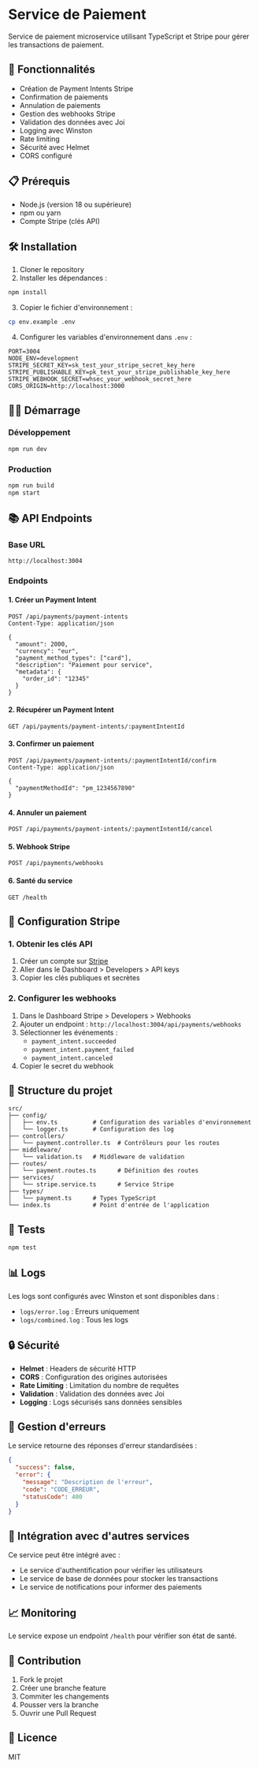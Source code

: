 # Service de Paiement

Service de paiement microservice utilisant TypeScript et Stripe pour gérer les transactions de paiement.

## 🚀 Fonctionnalités

- Création de Payment Intents Stripe
- Confirmation de paiements
- Annulation de paiements
- Gestion des webhooks Stripe
- Validation des données avec Joi
- Logging avec Winston
- Rate limiting
- Sécurité avec Helmet
- CORS configuré

## 📋 Prérequis

- Node.js (version 18 ou supérieure)
- npm ou yarn
- Compte Stripe (clés API)

## 🛠️ Installation

1. Cloner le repository
2. Installer les dépendances :
```bash
npm install
```

3. Copier le fichier d'environnement :
```bash
cp env.example .env
```

4. Configurer les variables d'environnement dans `.env` :
```env
PORT=3004
NODE_ENV=development
STRIPE_SECRET_KEY=sk_test_your_stripe_secret_key_here
STRIPE_PUBLISHABLE_KEY=pk_test_your_stripe_publishable_key_here
STRIPE_WEBHOOK_SECRET=whsec_your_webhook_secret_here
CORS_ORIGIN=http://localhost:3000
```

## 🏃‍♂️ Démarrage

### Développement
```bash
npm run dev
```

### Production
```bash
npm run build
npm start
```

## 📚 API Endpoints

### Base URL
```
http://localhost:3004
```

### Endpoints

#### 1. Créer un Payment Intent
```http
POST /api/payments/payment-intents
Content-Type: application/json

{
  "amount": 2000,
  "currency": "eur",
  "payment_method_types": ["card"],
  "description": "Paiement pour service",
  "metadata": {
    "order_id": "12345"
  }
}
```

#### 2. Récupérer un Payment Intent
```http
GET /api/payments/payment-intents/:paymentIntentId
```

#### 3. Confirmer un paiement
```http
POST /api/payments/payment-intents/:paymentIntentId/confirm
Content-Type: application/json

{
  "paymentMethodId": "pm_1234567890"
}
```

#### 4. Annuler un paiement
```http
POST /api/payments/payment-intents/:paymentIntentId/cancel
```

#### 5. Webhook Stripe
```http
POST /api/payments/webhooks
```

#### 6. Santé du service
```http
GET /health
```

## 🔧 Configuration Stripe

### 1. Obtenir les clés API
1. Créer un compte sur [Stripe](https://stripe.com)
2. Aller dans le Dashboard > Developers > API keys
3. Copier les clés publiques et secrètes

### 2. Configurer les webhooks
1. Dans le Dashboard Stripe > Developers > Webhooks
2. Ajouter un endpoint : `http://localhost:3004/api/payments/webhooks`
3. Sélectionner les événements :
   - `payment_intent.succeeded`
   - `payment_intent.payment_failed`
   - `payment_intent.canceled`
4. Copier le secret du webhook

## 📝 Structure du projet

```
src/
├── config/
│   ├── env.ts          # Configuration des variables d'environnement
│   └── logger.ts       # Configuration des log
├── controllers/
│   └── payment.controller.ts  # Contrôleurs pour les routes
├── middleware/
│   └── validation.ts   # Middleware de validation
├── routes/
│   └── payment.routes.ts      # Définition des routes
├── services/
│   └── stripe.service.ts      # Service Stripe
├── types/
│   └── payment.ts      # Types TypeScript
└── index.ts            # Point d'entrée de l'application
```

## 🧪 Tests

```bash
npm test
```

## 📊 Logs

Les logs sont configurés avec Winston et sont disponibles dans :
- `logs/error.log` : Erreurs uniquement
- `logs/combined.log` : Tous les logs

## 🔒 Sécurité

- **Helmet** : Headers de sécurité HTTP
- **CORS** : Configuration des origines autorisées
- **Rate Limiting** : Limitation du nombre de requêtes
- **Validation** : Validation des données avec Joi
- **Logging** : Logs sécurisés sans données sensibles

## 🚨 Gestion d'erreurs

Le service retourne des réponses d'erreur standardisées :

```json
{
  "success": false,
  "error": {
    "message": "Description de l'erreur",
    "code": "CODE_ERREUR",
    "statusCode": 400
  }
}
```

## 🔄 Intégration avec d'autres services

Ce service peut être intégré avec :
- Le service d'authentification pour vérifier les utilisateurs
- Le service de base de données pour stocker les transactions
- Le service de notifications pour informer des paiements

## 📈 Monitoring

Le service expose un endpoint `/health` pour vérifier son état de santé.

## 🤝 Contribution

1. Fork le projet
2. Créer une branche feature
3. Commiter les changements
4. Pousser vers la branche
5. Ouvrir une Pull Request

## 📄 Licence

MIT 